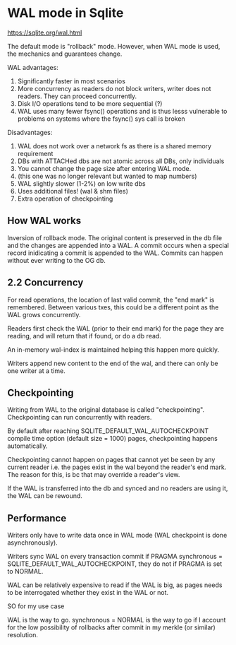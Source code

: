 # WAL mode in Sqlite
https://sqlite.org/wal.html

The default mode is "rollback" mode. However, when WAL mode is used, the mechanics and guarantees change.

WAL advantages:
1. Significantly faster in most scenarios
2. More concurrency as readers do not block writers, writer does not readers. They can proceed concurrently.
3. Disk I/O operations tend to be more sequential (?)
4. WAL uses many fewer fsync() operations and is thus lesss vulnerable to problems on systems where the fsync() sys call is broken

Disadvantages:
1. WAL does not work over a network fs as there is a shared memory requirement
2. DBs with ATTACHed dbs are not atomic across all DBs, only individuals
3. You cannot change the page size after entering WAL mode.
4. (this one was no longer relevant but wanted to map numbers)
5. WAL slightly slower (1-2%) on low write dbs
6. Uses additional files! (wal & shm files)
7. Extra operation of checkpointing

## How WAL works
Inversion of rollback mode. The original content is preserved in the db file and the changes are appended into a WAL. A commit occurs when a special record inidicating a commit is appended to the WAL. Commits can happen without ever writing to the OG db.

## 2.2 Concurrency
For read operations, the location of last valid commit, the "end mark" is remembered. Between various txes, this could be a different point as the WAL grows concurrently.

Readers first check the WAL (prior to their end mark) for the page they are reading, and will return that if found, or do a db read.

An in-memory wal-index is maintained helping this happen more quickly.

Writers append new content to the end of the wal, and there can only be one writer at a time.

## Checkpointing
Writing from WAL to the original database is called "checkpointing". Checkpointing can run concurrently with readers.

By default after reaching SQLITE_DEFAULT_WAL_AUTOCHECKPOINT compile time option (default size = 1000) pages, checkpointing happens automatically.

Checkpointing cannot happen on pages that cannot yet be seen by any current reader i.e. the pages exist in the wal beyond the reader's end mark. The reason for this, is bc that may override a reader's view.

If the WAL is transferred into the db and synced and no readers are using it, the WAL can be rewound.

## Performance

Writers only have to write data once in WAL mode (WAL checkpoint is done asynchronously).

Writers sync WAL on every transaction commit if PRAGMA synchronous = SQLITE_DEFAULT_WAL_AUTOCHECKPOINT, they do not if PRAGMA is set to NORMAL.

WAL can be relatively expensive to read if the WAL is big, as pages needs to be interrogated whether they exist in the WAL or not.

SO for my use case

WAL is the way to go. synchronous = NORMAL is the way to go if I account for the low possibility of rollbacks after commit in my merkle (or similar) resolution.
